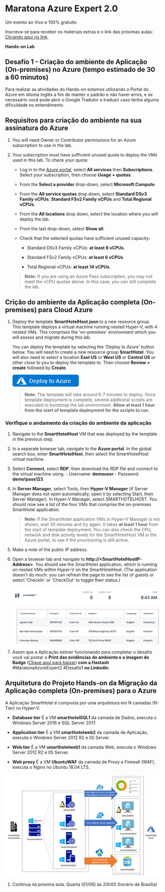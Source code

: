 # Maratona Azure Expert 2.0

Um evento ao Vivo e 100% gratuito

Inscreva-se para receber os materiais extras e o link das próximas aulas: [Clicando aqui no link](htts://guilhermemaia.com/inscricoes-maratona-jun22).

**Hands-on Lab**

## Desafio 1 - Criação do ambiente de Aplicação (On-premises) no Azure (tempo estimado de 30 a 60 minutos)

Para realizar as atividades do Hands-on estamos utilizando o Portal do Azure em idioma Inglês a fim de manter o padrão e não haver erros, e se necessário você pode abrir o Google Tradutor e traduzir caso tenha alguma dificuldade no entendimento.

## Requisitos para criação do ambiente na sua assinatura do Azure

1. You will need Owner or Contributor permissions for an Azure subscription to use in the lab.

2. Your subscription must have sufficient unused quota to deploy the VMs used in this lab. To check your quota:

    - Log in to the [Azure portal](https://portal.azure.com), select **All services** then **Subscriptions**. Select your subscription, then choose **Usage + quotas**.
  
    - From the **Select a provider** drop-down, select **Microsoft.Compute**.
  
    - From the **All service quotas** drop down, select **Standard DSv3 Family vCPUs**, **Standard FSv2 Family vCPUs** and **Total Regional vCPUs**.
  
    - From the **All locations** drop down, select the location where you will deploy the lab.
  
    - From the last drop-down, select **Show all**.
  
    - Check that the selected quotas have sufficient unused capacity:
  
        - Standard DSv3 Family vCPUs: **at least 8 vCPUs**.
  
        - Standard FSv2 Family vCPUs: **at least 6 vCPUs**.

        - Total Regional vCPUs: **at least 14 vCPUs**.

    > **Note:** If you are using an Azure Pass subscription, you may not meet the vCPU quotas above. In this case, you can still complete the lab.

## Crição do ambiente da Aplicação completa (On-premises) para Cloud Azure

1. Deploy the template **SmartHotelHost.json** to a new resource group. This template deploys a virtual machine running nested Hyper-V, with 4 nested VMs. This comprises the 'on-premises' environment which you will assess and migrate during this lab.

    You can deploy the template by selecting the 'Deploy to Azure' button below. You will need to create a new resource group **SmartHotel**. You will also need to select a location **East US** or **West US** or **Central US** or other close to you to deploy the template to. Then choose **Review + create** followed by **Create**. 

    <a href="https://portal.azure.com/#create/Microsoft.Template/uri/https%3A%2F%2Fcloudworkshop.blob.core.windows.net%2Fline-of-business-application-migration%2Fsept-2020%2FSmartHotelHost.json" target="_blank">![Button to deploy the SmartHotelHost template to Azure.](/AllFiles/Images/deploy-to-azure.png)</a>

    > **Note:** The template will take around 6-7 minutes to deploy. Once template deployment is complete, several additional scripts are executed to bootstrap the lab environment. **Allow at least 1 hour from the start of template deployment for the scripts to run.**

### Verifique o andamento da criação do ambiente da aplicação

1. Navigate to the **SmartHotelHost** VM that was deployed by the template in the previous step.

1. In a separate browser tab, navigate to the **Azure portal**. In the global search box, enter **SmartHotelHost**, then select the SmartHotelHost virtual machine.

1. Select **Connect**, select **RDP**, then download the RDP file and connect to the virtual machine using.
        - Username: **demouser**
        - Password: **demo!pass123**

1. In **Server Manager**, select Tools, then **Hyper-V Manager** (if Server Manager does not open automatically, open it by selecting Start, then Server Manager). In Hyper-V Manager, select SMARTHOTELHOST. You should now see a list of the four VMs that comprise the on-premises SmartHotel application.

    > **Note:** If the SmartHotel application VMs in Hyper-V Manager is not shown, wait 30 minutes and try again. It takes **at least 1 hour** from the start of template deployment. You can also check the CPU, network and disk activity levels for the SmartHotelHost VM in the Azure portal, to see if the provisioning is still active.

2. Make a note of the public IP address.

3. Open a browser tab and navigate to **http://\<SmartHotelHostIP-Address\>**. You should see the SmartHotel application, which is running on nested VMs within Hyper-V on the SmartHotelHost. (The application doesn't do much: you can refresh the page to see the list of guests or select 'CheckIn' or 'CheckOut' to toggle their status.)

    ![Browser screenshot showing the SmartHotel application.](/AllFiles/Images/smarthotel.png)

1. Assim que a Aplicação estiver funcionando para completar o desafio você vai postar o **Print das evidências do ambiente e a imagem do Badge** ([Clique aqui para baixar](https://guilhermemaia.com/badge-maratona)) **com a Hastash** #MaratonaAzureExpert2 #Desafio1 **no Linkedin**.

## Arquitetura do Projeto Hands-on da Migração da Aplicação completa (On-premises) para o Azure

A Aplicação SmartHotel é composta por uma arquitetura em N camadas (N-Tier) no Hyper-V.

- **Database tier** É a VM **smarthotelSQL1** da camada de Dados, executa o Windows Server 2016 e SQL Server 2017.

- **Application tier** É a VM **smarthotelweb2** da camada de Aplicação, executa o Windows Server 2012 R2 e IIS Server.

- **Web tier** É a VM **smarthotelweb1** da camada Web, executa o Windows Server 2012 R2 e IIS Server.

- **Web proxy** É a VM **UbuntuWAF** da camada de Proxy e Firewall (WAF), executa o Nginx no Ubuntu 18.04 LTS.

![A slide shows the on-premises SmartHotel application architecture.](/AllFiles/Images/overview.png)

1. Continua na próxima aula. Quarta (01/06) às 20h00 (horário de Brasília)

